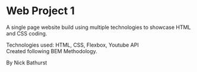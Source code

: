 # Web Project 1
A single page website build using multiple technologies to showcase HTML and CSS coding.

Technologies used: HTML, CSS, Flexbox, Youtube API  
Created following BEM Methodology.

By Nick Bathurst

